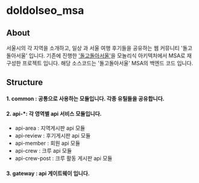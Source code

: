 # doldolseo_msa

## About
서울시의 각 지역을 소개하고, 일상 과 서울 여행 후기들을 공유하는 웹 커뮤니티 '돌고돌아서울' 입니다.
기존에 진행한 ['돌고돌아서울'](https://github.com/kki7823/doldolseo)을 모놀리식 아키텍처에서 MSA로 재구성한 프로젝트 입니다. 해당 소스코드는 '돌고돌아서울' MSA의 백엔드 코드 입니다. 

## Structure
#### 1. common : 공통으로 사용하는 모듈입니다. 각종 유틸들을 공유합니다. 
#### 2. api-*: 각 영역별 api 서비스 모듈입니다. 
  - api-area : 지역게시판 api 모듈 
  - api-review : 후기게시판 api 모듈 
  - api-member : 회원 api 모듈 
  - api-crew : 크루 api 모듈 
  - api-crew-post : 크루 활동 게시판 api 모듈 
#### 3. gateway : api 게이트웨이 입니다. 
